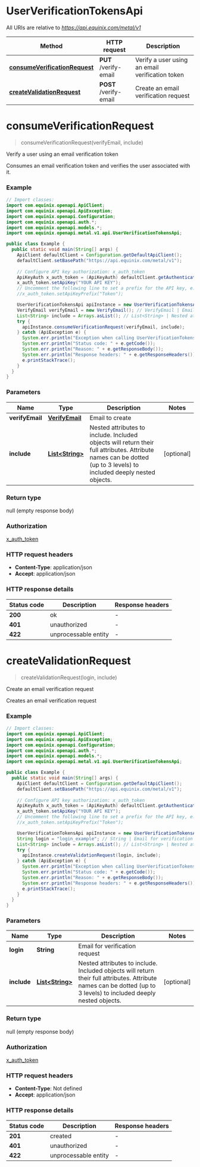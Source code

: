 # UserVerificationTokensApi

All URIs are relative to *https://api.equinix.com/metal/v1*

| Method | HTTP request | Description |
|------------- | ------------- | -------------|
| [**consumeVerificationRequest**](UserVerificationTokensApi.md#consumeVerificationRequest) | **PUT** /verify-email | Verify a user using an email verification token |
| [**createValidationRequest**](UserVerificationTokensApi.md#createValidationRequest) | **POST** /verify-email | Create an email verification request |


<a name="consumeVerificationRequest"></a>
# **consumeVerificationRequest**
> consumeVerificationRequest(verifyEmail, include)

Verify a user using an email verification token

Consumes an email verification token and verifies the user associated with it.

### Example
```java
// Import classes:
import com.equinix.openapi.ApiClient;
import com.equinix.openapi.ApiException;
import com.equinix.openapi.Configuration;
import com.equinix.openapi.auth.*;
import com.equinix.openapi.models.*;
import com.equinix.openapi.metal.v1.api.UserVerificationTokensApi;

public class Example {
  public static void main(String[] args) {
    ApiClient defaultClient = Configuration.getDefaultApiClient();
    defaultClient.setBasePath("https://api.equinix.com/metal/v1");
    
    // Configure API key authorization: x_auth_token
    ApiKeyAuth x_auth_token = (ApiKeyAuth) defaultClient.getAuthentication("x_auth_token");
    x_auth_token.setApiKey("YOUR API KEY");
    // Uncomment the following line to set a prefix for the API key, e.g. "Token" (defaults to null)
    //x_auth_token.setApiKeyPrefix("Token");

    UserVerificationTokensApi apiInstance = new UserVerificationTokensApi(defaultClient);
    VerifyEmail verifyEmail = new VerifyEmail(); // VerifyEmail | Email to create
    List<String> include = Arrays.asList(); // List<String> | Nested attributes to include. Included objects will return their full attributes. Attribute names can be dotted (up to 3 levels) to included deeply nested objects.
    try {
      apiInstance.consumeVerificationRequest(verifyEmail, include);
    } catch (ApiException e) {
      System.err.println("Exception when calling UserVerificationTokensApi#consumeVerificationRequest");
      System.err.println("Status code: " + e.getCode());
      System.err.println("Reason: " + e.getResponseBody());
      System.err.println("Response headers: " + e.getResponseHeaders());
      e.printStackTrace();
    }
  }
}
```

### Parameters

| Name | Type | Description  | Notes |
|------------- | ------------- | ------------- | -------------|
| **verifyEmail** | [**VerifyEmail**](VerifyEmail.md)| Email to create | |
| **include** | [**List&lt;String&gt;**](String.md)| Nested attributes to include. Included objects will return their full attributes. Attribute names can be dotted (up to 3 levels) to included deeply nested objects. | [optional] |

### Return type

null (empty response body)

### Authorization

[x_auth_token](../README.md#x_auth_token)

### HTTP request headers

 - **Content-Type**: application/json
 - **Accept**: application/json

### HTTP response details
| Status code | Description | Response headers |
|-------------|-------------|------------------|
| **200** | ok |  -  |
| **401** | unauthorized |  -  |
| **422** | unprocessable entity |  -  |

<a name="createValidationRequest"></a>
# **createValidationRequest**
> createValidationRequest(login, include)

Create an email verification request

Creates an email verification request

### Example
```java
// Import classes:
import com.equinix.openapi.ApiClient;
import com.equinix.openapi.ApiException;
import com.equinix.openapi.Configuration;
import com.equinix.openapi.auth.*;
import com.equinix.openapi.models.*;
import com.equinix.openapi.metal.v1.api.UserVerificationTokensApi;

public class Example {
  public static void main(String[] args) {
    ApiClient defaultClient = Configuration.getDefaultApiClient();
    defaultClient.setBasePath("https://api.equinix.com/metal/v1");
    
    // Configure API key authorization: x_auth_token
    ApiKeyAuth x_auth_token = (ApiKeyAuth) defaultClient.getAuthentication("x_auth_token");
    x_auth_token.setApiKey("YOUR API KEY");
    // Uncomment the following line to set a prefix for the API key, e.g. "Token" (defaults to null)
    //x_auth_token.setApiKeyPrefix("Token");

    UserVerificationTokensApi apiInstance = new UserVerificationTokensApi(defaultClient);
    String login = "login_example"; // String | Email for verification request
    List<String> include = Arrays.asList(); // List<String> | Nested attributes to include. Included objects will return their full attributes. Attribute names can be dotted (up to 3 levels) to included deeply nested objects.
    try {
      apiInstance.createValidationRequest(login, include);
    } catch (ApiException e) {
      System.err.println("Exception when calling UserVerificationTokensApi#createValidationRequest");
      System.err.println("Status code: " + e.getCode());
      System.err.println("Reason: " + e.getResponseBody());
      System.err.println("Response headers: " + e.getResponseHeaders());
      e.printStackTrace();
    }
  }
}
```

### Parameters

| Name | Type | Description  | Notes |
|------------- | ------------- | ------------- | -------------|
| **login** | **String**| Email for verification request | |
| **include** | [**List&lt;String&gt;**](String.md)| Nested attributes to include. Included objects will return their full attributes. Attribute names can be dotted (up to 3 levels) to included deeply nested objects. | [optional] |

### Return type

null (empty response body)

### Authorization

[x_auth_token](../README.md#x_auth_token)

### HTTP request headers

 - **Content-Type**: Not defined
 - **Accept**: application/json

### HTTP response details
| Status code | Description | Response headers |
|-------------|-------------|------------------|
| **201** | created |  -  |
| **401** | unauthorized |  -  |
| **422** | unprocessable entity |  -  |

